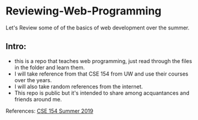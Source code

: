 # Reviewing-Web-Programming
Let's Review some of of the basics of web development over the summer. 



## Intro: ##
* this is a repo that teaches web programming, just read through the files in the folder and learn them. 
* I will take reference from that CSE 154 from UW and use their courses over the years. 
* I will also take random references from the internet. 
* This repo is public but it's intended to share among acquantances and friends around me. 

References: [CSE 154 Summer 2019](https://courses.cs.washington.edu/courses/cse154/19su/calendar/index.html)